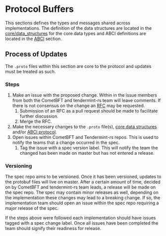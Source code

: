 # Protocol Buffers

This sections defines the types and messages shared across implementations. The
definition of the data structures are located in the
[core/data\_structures](../spec/core/data_structures.md) for the core data types
and ABCI definitions are located in the [ABCI](../spec/abci/README.md) section.

## Process of Updates

The `.proto` files within this section are core to the protocol and updates must
be treated as such.

### Steps

1. Make an issue with the proposed change.  Within in the issue members from
   both the CometBFT and tendermint-rs team will leave comments. If there is not
   consensus on the change an [RFC](../docs/rfc/README.md) may be requested.
   1. Submission of an RFC as a pull request should be made to facilitate
      further discussion.
   2. Merge the RFC.
2. Make the necessary changes to the `.proto` file(s), [core data
   structures](../spec/core/data_structures.md) and/or [ABCI
   protocol](../spec/abci).
3. Open issues within CometBFT and Tendermint-rs repos. This is used to notify
   the teams that a change occurred in the spec.
   1. Tag the issue with a spec version label. This will notify the team the
      changed has been made on master but has not entered a release.

### Versioning

The spec repo aims to be versioned. Once it has been versioned, updates to the
protobuf files will live on master. After a certain amount of time, decided on
by CometBFT and tendermint-rs team leads, a release will be made on the spec
repo. The spec may contain minor releases as well, depending on the
implementation these changes may lead to a breaking change. If so, the
implementation team should open an issue within the spec repo requiring a major
release of the spec.

If the steps above were followed each implementation should have issues tagged
with a spec change label. Once all issues have been completed the team should
signify their readiness for release.
